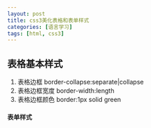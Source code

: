 ```yaml
---
layout: post
title: css3美化表格和表单样式
categories: [语言学习]
tags: [html, css3]
---
```

## 表格基本样式
1. 表格边框 border-collapse:separate|collapse
2. 表格边框宽度 border-width:length
3. 表格边框颜色 border:1px solid green

#### 表单样式